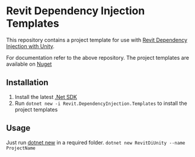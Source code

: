
# Revit Dependency Injection Templates

This repository contains a project template for use with [Revit Dependency Injection with Unity](https://github.com/Coolicky/Revit.DependencyInjection). 

For documentation refer to the above repository. The project templates are available on [Nuget](https://www.nuget.org/packages/Revit.DependencyInjection.Templates/)

## Installation

1.  Install the latest  [.Net SDK](https://dotnet.microsoft.com/download)
2.  Run  `dotnet new -i Revit.DependencyInjection.Templates`  to install the project templates

## Usage 
Just run [dotnet new](https://docs.microsoft.com/en-us/dotnet/core/tools/dotnet-new) in a required folder.
`dotnet new RevitDiUnity --name ProjectName`

